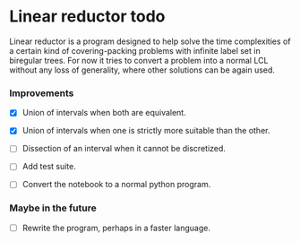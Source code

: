 # Linear reductor todo

Linear reductor is a program designed to help solve the time complexities of a certain kind of covering-packing problems with infinite label set in biregular trees. For now it tries to convert a problem into a normal LCL without any loss of generality, where other solutions can be again used.


### Improvements
- [x] Union of intervals when both are equivalent.
- [x] Union of intervals when one is strictly more suitable than the other.
- [ ] Dissection of an interval when it cannot be discretized.
- [ ] Add test suite.
- [ ] Convert the notebook to a normal python program.



### Maybe in the future
- [ ] Rewrite the program, perhaps in a faster language.
